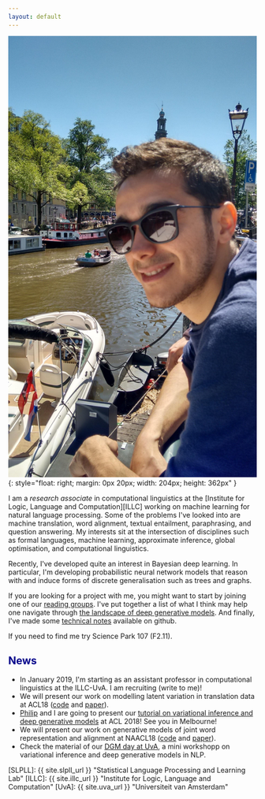 ```yaml
---
layout: default
---
```



![wilker](/img/people/wilker4.jpg){: style="float: right; margin: 0px 20px; width: 204px; height: 362px" }

I am a *research associate* in computational linguistics at the [Institute for Logic, Language and Computation][ILLC] working on machine learning for natural language processing. Some of the problems I've looked into are machine translation, word alignment, textual entailment, paraphrasing, and question answering. 
My interests sit at the intersection of disciplines such as formal languages, machine learning, approximate inference, global optimisation, and computational linguistics.


Recently, I've developed quite an interest in Bayesian deep learning. In particular, I'm developing probabilistic neural network models that reason with and induce forms of discrete generalisation such as trees and graphs. 


If you are looking for a project with me, you might want to start by joining one of our [reading groups](events). I've put together a list of what I think may help one navigate through [the landscape of deep generative models](pages/landscape). And finally, I've made some [technical notes](//github.com/wilkeraziz/notes/tree/master/machine-learning) available on github.


If you need to find me try Science Park 107 (F2.11).

## <span style="color:darkblue">News </span>

* In January 2019, I'm starting as an assistant professor in computational linguistics at the ILLC-UvA. I am recruiting (write to me)!
* We will present our work on modelling latent variation in translation data at ACL18 ([code](//github.com/philschulz/stochastic-decoder) and [paper](//arxiv.org/pdf/1805.10844.pdf)).
* [Philip](//philipschulz.org) and I are going to present our [tutorial on variational inference and deep generative models](//github.com/philschulz/VITutorial) at ACL 2018! See you in Melbourne!
* We will present our work on generative models of joint word representation and alignment at NAACL18 ([code](//github.com/uva-slpl/embedalign) and [paper](//arxiv.org/pdf/1802.05883.pdf)).
* Check the material of our [DGM day at UvA](//uva-slpl.github.io/dgmday), a mini workshopp on variational inference and deep generative models in NLP.


[SLPLL]: {{ site.slpll_url }} "Statistical Language Processing and Learning Lab"
[ILLC]: {{ site.illc_url }} "Institute for Logic, Language and Computation"
[UvA]: {{ site.uva_url }} "Universiteit van Amsterdam"
